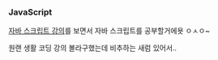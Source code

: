 ### JavaScript

[자바 스크립트 강의](https://developer.mozilla.org/en-US/docs/Web/JavaScript)를 보면서 자바 스크립트를 공부할거에욧 ㅇㅅㅇ~

원랜 생활 코딩 강의 볼라구했는데 비추하는 새럼 있어서..

